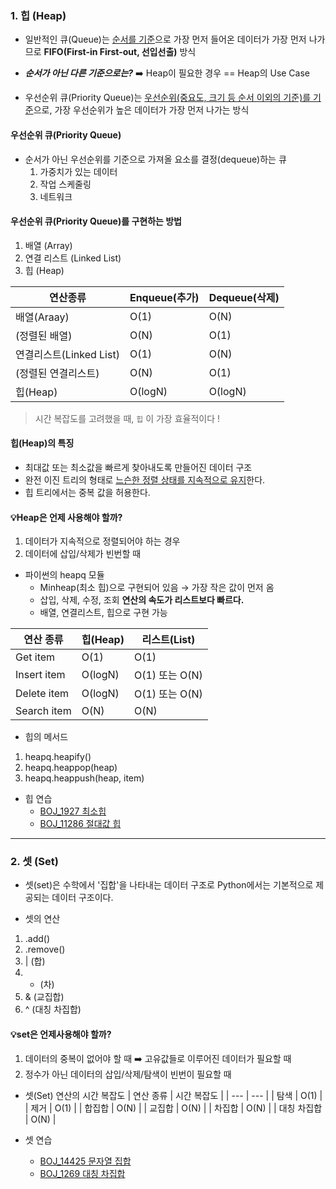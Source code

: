 ### 1. 힙 (Heap)
- 일반적인 큐(Queue)는 <u>순서를 기준</u>으로 가장 먼저 들어온 데이터가 가장 먼저 나가므로 **FIFO(First-in First-out, 선입선출)** 방식

- ***순서가 아닌 다른 기준으로는?***
	➡️ Heap이 필요한 경우 == Heap의 Use Case
- 우선순위 큐(Priority Queue)는 <u>우선순위(중요도, 크기 등 순서 이외의 기준)를 기준</u>으로, 가장 우선순위가 높은 데이터가 가장 먼저 나가는 방식

#### 우선순위 큐(Priority Queue)
- 순서가 아닌 우선순위를 기준으로 가져올 요소를 결정(dequeue)하는 큐
	1. 가중치가 있는 데이터 
	2. 작업 스케줄링
	3. 네트워크

#### 우선순위 큐(Priority Queue)를 구현하는 방법
1. 배열 (Array)
2. 연결 리스트 (Linked List)
3. 힙 (Heap)

| 연산종류 | Enqueue(추가) | Dequeue(삭제) |
| --- | --- | --- |
| 배열(Araay)  | O(1) | O(N)  |
| (정렬된 배열) | O(N) | O(1) |
| 연결리스트(Linked List) | O(1) | O(N) |
| (정렬된 연결리스트) | O(N) | O(1) |
| 힙(Heap) | O(logN)  | O(logN) |

> 시간 복잡도를 고려했을 때, `힙` 이 가장 효율적이다 !

#### 힙(Heap)의 특징
- 최대값 또는 최소값을 빠르게 찾아내도록 만들어진 데이터 구조
- 완전 이진 트리의 형태로 <u>느슨한 정렬 상태를 지속적으로 유지</u>한다.
- 힙 트리에서는 중복 값을 허용한다.

#### 💡Heap은 언제 사용해야 할까?
1. 데이터가 지속적으로 정렬되어야 하는 경우
2. 데이터에 삽입/삭제가 빈번할 때 

- 파이썬의 heapq 모듈
	- Minheap(최소 힙)으로 구현되어 있음
		→ 가장 작은 값이 먼저 옴
	- 삽입, 삭제, 수정, 조회 **연산의 속도가 리스트보다 빠르다.**
	- 배열, 연결리스트, 힙으로 구현 가능

| 연산 종류 | 힙(Heap) | 리스트(List) |
| --- | --- | --- |
| Get item | O(1)  | O(1) |
| Insert item | O(logN) | O(1) 또는 O(N) |
| Delete item | O(logN) | O(1) 또는 O(N) |
| Search item | O(N) | O(N) |

- 힙의 메서드
1) heapq.heapify()
2) heapq.heappop(heap)
3) heapq.heappush(heap, item)

- 힙 연습
	- [BOJ_1927 최소힙](https://www.acmicpc.net/problem/1927)
	- [BOJ_11286 절대값 힙](https://www.acmicpc.net/problem/11286)

---

### 2. 셋 (Set)
- 셋(set)은 수학에서 '집합'을 나타내는 데이터 구조로 Python에서는 기본적으로 제공되는 데이터 구조이다. 

- 셋의 연산
1) .add()
2) .remove()
3) | (합)
4) - (차)
5) & (교집합)
6) ^ (대칭 차집합)

#### 💡set은 언제사용해야 할까?
1) 데이터의 중복이 없어야 할 때
	➡️ 고유값들로 이루어진 데이터가 필요할 때
2) 정수가 아닌 데이터의 삽입/삭제/탐색이 빈번이 필요할 때 

- 셋(Set) 연산의 시간 복잡도
| 연산 종류 | 시간 복잡도 |
| --- | --- |
| 탐색 | O(1) |
| 제거 | O(1) |
| 합집합 | O(N) |
| 교집합 | O(N) |
| 차집합 | O(N) |
| 대칭 차집합 | O(N) |


- 셋 연습
	- [BOJ_14425 문자열 집합](https://www.acmicpc.net/problem/14425)
	- [BOJ_1269 대칭 차집합](https://www.acmicpc.net/problem/1269)
